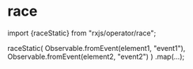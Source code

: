 race
====

import {raceStatic} from "rxjs/operator/race";

raceStatic(
    Observable.fromEvent(element1, "event1"),
    Observable.fromEvent(element2, "event2")
  )
.map(...);